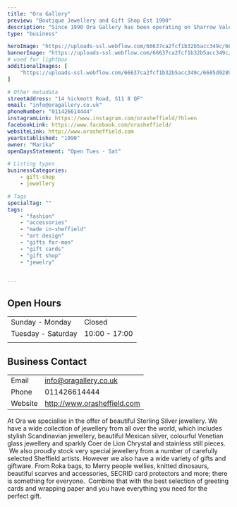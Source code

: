 ```yaml
---
title: "Ora Gallery"
preview: "Boutique Jewellery and Gift Shop Est 1990"
description: "Since 1990 Ora Gallery has been operating on Sharrow Vale, selling a wide selection of gifts, accessories, and sterling silver Jewelry. Ora Gallery is the perfect cosy shop to find gifts, greetings cards and wrapping paper. "
type: "business"

heroImage: "https://uploads-ssl.webflow.com/66637ca2fcf1b32b5acc349c/6690101562d13096be5c4fe2_ora-thumbnail.png"
bannerImage: "https://uploads-ssl.webflow.com/66637ca2fcf1b32b5acc349c/6685da9d0fb96ace447a6692_IMG_1824%20Large.jpeg"
# used for lightbox
additionalImages: [
    "https://uploads-ssl.webflow.com/66637ca2fcf1b32b5acc349c/6685d92890e1cd98fceb48a1_IMG_1822%20Large.jpeg"
]

# Other metadata
streetAddress: "14 hickmott Road, S11 8 QF"
email: "info@oragallery.co.uk"
phoneNumber: "011426614444"
instagramLink: https://www.instagram.com/orasheffield/?hl=en
facebookLink: https://www.facebook.com/orasheffield/
websiteLink: http://www.orasheffield.com
yearEstablished: "1990"
owner: "Marika"
openDaysStatement: "Open Tues - Sat"

# Listing types
businessCategories:
    - gift-shop
    - jewellery

# Tags
specialTag: ""
tags:
    - "fashion"
    - "accessories"
    - "made in-sheffield"
    - "art design"
    - "gifts for-men"
    - "gift cards"
    - "gift shop"
    - "jewelry"


---
```


## Open Hours

| | |
| - | - |
| Sunday - Monday | Closed |
| Tuesday - Saturday | 10:00 - 17:00 |
|  |  |

## Business Contact

| | |
| - | - |
| Email | info@oragallery.co.uk |
| Phone | 011426614444 |
| Website | http://www.orasheffield.com |

At Ora we specialise in the offer of beautiful Sterling Silver jewellery.
We have a wide collection of jewellery from all over the world, which includes stylish Scandinavian jewellery, beautiful Mexican silver, colourful Venetian glass jewellery and sparkly Coer de Lion Chrystal and stainless still pieces.
&nbsp;We also proudly stock very special jewellery from a number of carefully selected Sheffield artists.
However we also have a wide variety of gifts and giftware.
From&nbsp;Roka bags, to Merry people wellies, knitted dinosaurs, beautiful scarves and accessories, SECRID card protectors and&nbsp;more; there is something for everyone.
&nbsp;Combine that with the best selection of greeting cards and wrapping paper and you have everything you need for the perfect gift.

